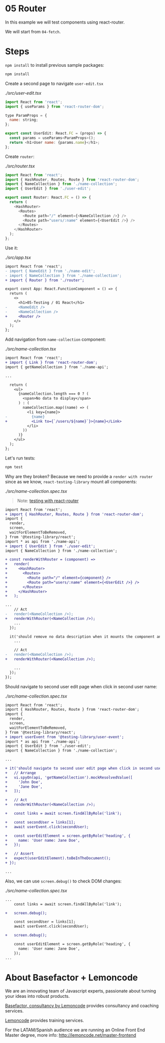 # 05 Router

In this example we will test components using react-router.

We will start from `04-fetch`.

# Steps

`npm install` to install previous sample packages:

```bash
npm install
```

Create a second page to navigate `user-edit.tsx`

_./src/user-edit.tsx_

```javascript
import React from 'react';
import { useParams } from 'react-router-dom';

type ParamProps = {
  name: string;
};

export const UserEdit: React.FC = (props) => {
  const params = useParams<ParamProps>();
  return <h1>User name: {params.name}</h1>;
};

```

Create `router`:

_./src/router.tsx_

```javascript
import React from 'react';
import { HashRouter, Routes, Route } from 'react-router-dom';
import { NameCollection } from './name-collection';
import { UserEdit } from './user-edit';

export const Router: React.FC = () => {
  return (
    <HashRouter>
      <Routes>
        <Route path="/" element={<NameCollection />} />
        <Route path="users/:name" element={<UserEdit />} />
      </Routes>
    </HashRouter>
  );
};
```

Use it:

_./src/app.tsx_

```diff
import React from 'react';
- import { NameEdit } from './name-edit';
- import { NameCollection } from './name-collection';
+ import { Router } from './router';

export const App: React.FunctionComponent = () => {
  return (
    <>
      <h1>05-Testing / 01 React</h1>
-     <NameEdit />
-     <NameCollection />
+     <Router />
    </>
  );
};

```

Add navigation from `name-collection` component:

_./src/name-collection.tsx_

```diff
import React from 'react';
+ import { Link } from 'react-router-dom';
import { getNameCollection } from './name-api';

...

  return (
    <ul>
      {nameCollection.length === 0 ? (
        <span>No data to display</span>
      ) : (
        nameCollection.map((name) => (
          <li key={name}>
-           {name}
+           <Link to={`/users/${name}`}>{name}</Link>
          </li>
        ))
      )}
    </ul>
  );
};

```

Let's run tests:

```bash
npm test
```

Why are they broken? Because we need to provide a `render with router` since as we know, `react-testing-library` mount all components:

_./src/name-collection.spec.tsx_

> Note: [testing with react-router](https://testing-library.com/docs/example-react-router)

```diff
import React from 'react';
+ import { HashRouter, Routes, Route } from 'react-router-dom';
import {
  render,
  screen,
  waitForElementToBeRemoved,
} from '@testing-library/react';
import * as api from './name-api';
+ import { UserEdit } from './user-edit';
import { NameCollection } from './name-collection';

+ const renderWithRouter = (component) =>
+   render(
+     <HashRouter>
+       <Routes>
+         <Route path="/" element={component} />
+         <Route path="users/:name" element={<UserEdit />} />
+       </Routes>
+     </HashRouter>
+   );

...
    // Act
-   render(<NameCollection />);
+   renderWithRouter(<NameCollection />);
    ...
  });

  it('should remove no data description when it mounts the component and it resolves the async call', async () => {
    ...

    // Act
-   render(<NameCollection />);
+   renderWithRouter(<NameCollection />);

    ...
  });
});

```

Should navigate to second user edit page when click in second user name:

_./src/name-collection.spec.tsx_

```diff
import React from 'react';
import { HashRouter, Routes, Route } from 'react-router-dom';
import {
  render,
  screen,
  waitForElementToBeRemoved,
} from '@testing-library/react';
+ import userEvent from '@testing-library/user-event';
import * as api from './name-api';
import { UserEdit } from './user-edit';
import { NameCollection } from './name-collection';

...

+ it('should navigate to second user edit page when click in second user name', async () => {
+   // Arrange
+   vi.spyOn(api, 'getNameCollection').mockResolvedValue([
+     'John Doe',
+     'Jane Doe',
+   ]);

+   // Act
+   renderWithRouter(<NameCollection />);

+   const links = await screen.findAllByRole('link');

+   const secondUser = links[1];
+   await userEvent.click(secondUser);

+   const userEditElement = screen.getByRole('heading', {
+     name: 'User name: Jane Doe',
+   });

+   // Assert
+   expect(userEditElement).toBeInTheDocument();
+ });

...

```

Also, we can use `screen.debug()` to check DOM changes:

_./src/name-collection.spec.tsx_

```diff
...
    const links = await screen.findAllByRole('link');

+   screen.debug();

    const secondUser = links[1];
    await userEvent.click(secondUser);

+   screen.debug();

    const userEditElement = screen.getByRole('heading', {
      name: 'User name: Jane Doe',
    });
...
```

# About Basefactor + Lemoncode

We are an innovating team of Javascript experts, passionate about turning your ideas into robust products.

[Basefactor, consultancy by Lemoncode](http://www.basefactor.com) provides consultancy and coaching services.

[Lemoncode](http://lemoncode.net/services/en/#en-home) provides training services.

For the LATAM/Spanish audience we are running an Online Front End Master degree, more info: http://lemoncode.net/master-frontend

